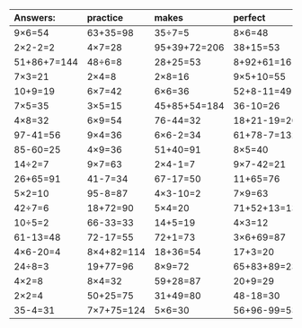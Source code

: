 | Answers: | practice | makes | perfect | ! |
| :--- | :--- | :--- | :--- | :--- |
| 9×6=54 | 63+35=98 | 35÷7=5 | 8×6=48 | 34+20+68=122 | 
| 2×2-2=2 | 4×7=28 | 95+39+72=206 | 38+15=53 | 29+7+58=94 | 
| 51+86+7=144 | 48÷6=8 | 28+25=53 | 8+92+61=161 | 47+23=70 | 
| 7×3=21 | 2×4=8 | 2×8=16 | 9×5+10=55 | 12÷4=3 | 
| 10+9=19 | 6×7=42 | 6×6=36 | 52+8-11=49 | 6×2=12 | 
| 7×5=35 | 3×5=15 | 45+85+54=184 | 36-10=26 | 4×4-9=7 | 
| 4×8=32 | 6×9=54 | 76-44=32 | 18+21-19=20 | 89-75=14 | 
| 97-41=56 | 9×4=36 | 6×6-2=34 | 61+78-7=132 | 23+5=28 | 
| 85-60=25 | 4×9=36 | 51+40=91 | 8×5=40 | 3×6=18 | 
| 14÷2=7 | 9×7=63 | 2×4-1=7 | 9×7-42=21 | 5+55-45=15 | 
| 26+65=91 | 41-7=34 | 67-17=50 | 11+65=76 | 9×2=18 | 
| 5×2=10 | 95-8=87 | 4×3-10=2 | 7×9=63 | 7×6=42 | 
| 42÷7=6 | 18+72=90 | 5×4=20 | 71+52+13=136 | 10+16-23=3 | 
| 10÷5=2 | 66-33=33 | 14+5=19 | 4×3=12 | 88+7=95 | 
| 61-13=48 | 72-17=55 | 72+1=73 | 3×6+69=87 | 5×8=40 | 
| 4×6-20=4 | 8×4+82=114 | 18+36=54 | 17+3=20 | 55-49=6 | 
| 24÷8=3 | 19+77=96 | 8×9=72 | 65+83+89=237 | 16÷4=4 | 
| 4×2=8 | 8×4=32 | 59+28=87 | 20+9=29 | 9×5=45 | 
| 2×2=4 | 50+25=75 | 31+49=80 | 48-18=30 | 12+6=18 | 
| 35-4=31 | 7×7+75=124 | 5×6=30 | 56+96-99=53 | 1×6=6 | 
